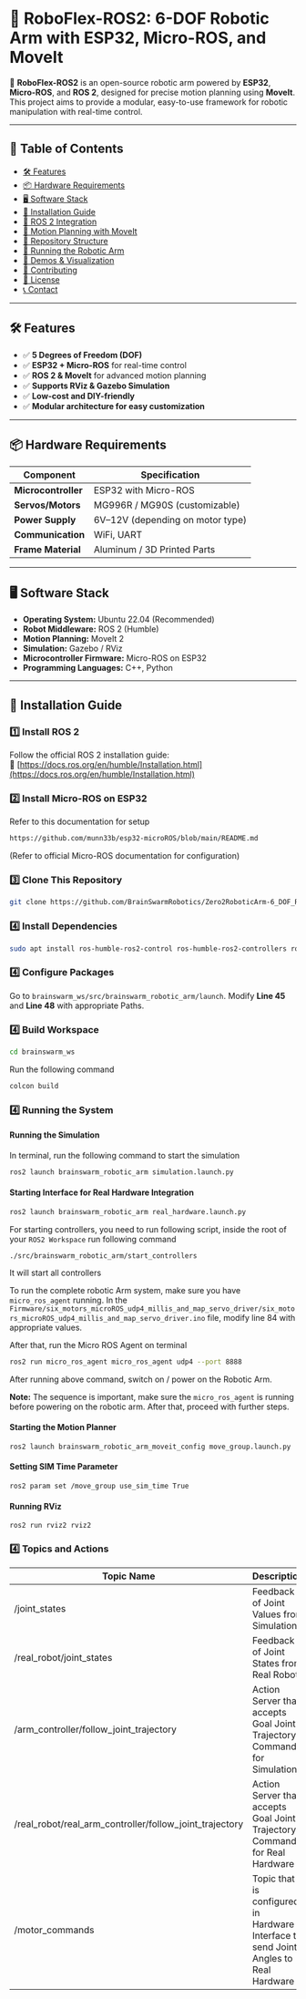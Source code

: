 # 🦾 RoboFlex-ROS2: 6-DOF Robotic Arm with ESP32, Micro-ROS, and MoveIt

🚀 **RoboFlex-ROS2** is an open-source robotic arm powered by **ESP32**, **Micro-ROS**, and **ROS 2**, designed for precise motion planning using **MoveIt**. This project aims to provide a modular, easy-to-use framework for robotic manipulation with real-time control.

---

## 📜 Table of Contents
- [🛠 Features](#-features)
- [📦 Hardware Requirements](#-hardware-requirements)
- [🖥️ Software Stack](#️-software-stack)
- [🚀 Installation Guide](#-installation-guide)
- [🤖 ROS 2 Integration](#-ros-2-integration)
- [🎯 Motion Planning with MoveIt](#-motion-planning-with-moveit)
- [📂 Repository Structure](#-repository-structure)
- [🚀 Running the Robotic Arm](#-running-the-robotic-arm)
- [📸 Demos & Visualization](#-demos--visualization)
- [🤝 Contributing](#-contributing)
- [📜 License](#-license)
- [📞 Contact](#-contact)

---

## 🛠 Features
- ✅ **5 Degrees of Freedom (DOF)**
- ✅ **ESP32 + Micro-ROS** for real-time control
- ✅ **ROS 2 & MoveIt** for advanced motion planning
- ✅ **Supports RViz & Gazebo Simulation**
- ✅ **Low-cost and DIY-friendly**
- ✅ **Modular architecture for easy customization**

---

## 📦 Hardware Requirements
| Component           | Specification                    |
| ------------------- | -------------------------------- |
| **Microcontroller** | ESP32 with Micro-ROS             |
| **Servos/Motors**   | MG996R / MG90S (customizable)    |
| **Power Supply**    | 6V–12V (depending on motor type) |
| **Communication**   | WiFi, UART                       |
| **Frame Material**  | Aluminum / 3D Printed Parts      |

---

## 🖥️ Software Stack
- **Operating System:** Ubuntu 22.04 (Recommended)
- **Robot Middleware:** ROS 2 (Humble)
- **Motion Planning:** MoveIt 2
- **Simulation:** Gazebo / RViz
- **Microcontroller Firmware:** Micro-ROS on ESP32
- **Programming Languages:** C++, Python

---

## 🚀 Installation Guide
### 1️⃣ Install ROS 2
Follow the official ROS 2 installation guide:  
🔗 [https://docs.ros.org/en/humble/Installation.html](https://docs.ros.org/en/humble/Installation.html)

### 2️⃣ Install Micro-ROS on ESP32

Refer to this documentation for setup

```sh
https://github.com/munn33b/esp32-microROS/blob/main/README.md
```

(Refer to official Micro-ROS documentation for configuration)

### 3️⃣ Clone This Repository

```bash
git clone https://github.com/BrainSwarmRobotics/Zero2RoboticArm-6_DOF_Robotic_Arm_MicroROS_ROS2
```

### 4️⃣ Install Dependencies

```bash
sudo apt install ros-humble-ros2-control ros-humble-ros2-controllers ros-humble-ros-ign ros-humble-ign-ros2-control ros-humble-ros-ign-gazebo
```

### 4️⃣ Configure Packages

Go to `brainswarm_ws/src/brainswarm_robotic_arm/launch`. Modify **Line 45** and **Line 48** with appropriate Paths.

### 4️⃣ Build Workspace

```bash
cd brainswarm_ws
```

 Run the following command

```bash
colcon build
```

### 4️⃣ Running the System

#### Running the Simulation

In terminal, run the following command to start the simulation

```bash
ros2 launch brainswarm_robotic_arm simulation.launch.py
```

#### Starting Interface for Real Hardware Integration

```bash
ros2 launch brainswarm_robotic_arm real_hardware.launch.py
```

For starting controllers, you need to run following script, inside the root of your `ROS2 Workspace` run following command

```
./src/brainswarm_robotic_arm/start_controllers
```

It will start all controllers

To run the complete robotic Arm system, make sure you have `micro_ros_agent` running. In the `Firmware/six_motors_microROS_udp4_millis_and_map_servo_driver/six_motors_microROS_udp4_millis_and_map_servo_driver.ino` file, modify line 84 with appropriate values.

After that, run the Micro ROS Agent on terminal

```bash
ros2 run micro_ros_agent micro_ros_agent udp4 --port 8888
```

After running above command, switch on / power on the Robotic Arm.

**Note:** The sequence is important, make sure the `micro_ros_agent` is running before powering on the robotic arm. After that, proceed with further steps.

#### Starting the Motion Planner

```
ros2 launch brainswarm_robotic_arm_moveit_config move_group.launch.py
```

#### Setting SIM Time Parameter

```
ros2 param set /move_group use_sim_time True
```

#### Running RViz

```
ros2 run rviz2 rviz2
```

### 4️⃣ Topics and Actions

| Topic Name                                              | Description                                                  |
| ------------------------------------------------------- | ------------------------------------------------------------ |
| /joint_states                                           | Feedback of Joint Values from Simulation                     |
| /real_robot/joint_states                                | Feedback of Joint States from Real Robot                     |
| /arm_controller/follow_joint_trajectory                 | Action Server that accepts Goal Joint Trajectory Commands for Simulation |
| /real_robot/real_arm_controller/follow_joint_trajectory | Action Server that accepts Goal Joint Trajectory Commands for Real Hardware |
| /motor_commands                                         | Topic that is configured in Hardware Interface to send Joint Angles to Real Hardware |